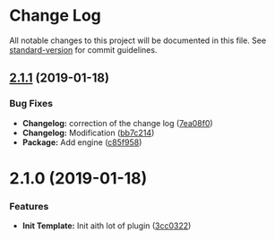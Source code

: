 # Change Log

All notable changes to this project will be documented in this file. See [standard-version](https://github.com/conventional-changelog/standard-version) for commit guidelines.

<a name="2.1.1"></a>
## [2.1.1](https://github.com/Iragne/Template-Serverless/compare/v2.1.0...v2.1.1) (2019-01-18)


### Bug Fixes

* **Changelog:** correction of the change log ([7ea08f0](https://github.com/Iragne/Template-Serverless/commit/7ea08f0))
* **Changelog:** Modification ([bb7c214](https://github.com/Iragne/Template-Serverless/commit/bb7c214))
* **Package:** Add engine ([c85f958](https://github.com/Iragne/Template-Serverless/commit/c85f958))



<a name="2.1.0"></a>
# 2.1.0 (2019-01-18)


### Features

* **Init Template:** Init aith lot of plugin ([3cc0322](https://github.com/Iragne/Template-Serverless/commit/3cc0322))
